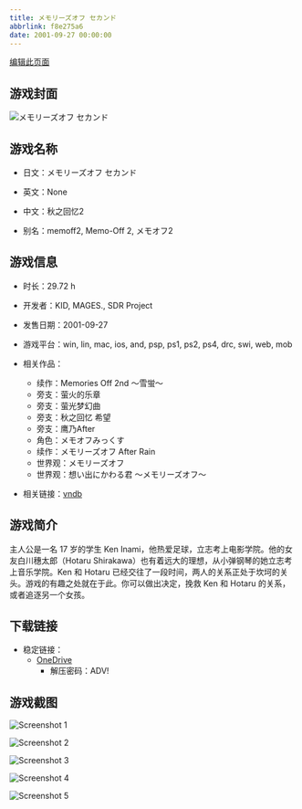 ```yaml
---
title: メモリーズオフ セカンド
abbrlink: f8e275a6
date: 2001-09-27 00:00:00
---
```

[编辑此页面](https://github.com/ACG-3/ADV3-source/blob/main/source/_posts/games/%E3%83%A1%E3%83%A2%E3%83%AA%E3%83%BC%E3%82%BA%E3%82%AA%E3%83%95%20%E3%82%BB%E3%82%AB%E3%83%B3%E3%83%89.md)

## 游戏封面

![メモリーズオフ セカンド](https://pan.timero.xyz/onedrive/img_lib_001/%E3%83%A1%E3%83%A2%E3%83%AA%E3%83%BC%E3%82%BA%E3%82%AA%E3%83%95%20%E3%82%BB%E3%82%AB%E3%83%B3%E3%83%89_cover.avif)


## 游戏名称

- 日文：メモリーズオフ セカンド
- 英文：None
- 中文：秋之回忆2

- 别名：memoff2, Memo-Off 2, メモオフ2


## 游戏信息

- 时长：29.72 h
- 开发者：KID, MAGES., SDR Project
- 发售日期：2001-09-27
- 游戏平台：win, lin, mac, ios, and, psp, ps1, ps2, ps4, drc, swi, web, mob
- 相关作品：
   - 续作：Memories Off 2nd 〜雪蛍〜
   - 旁支：萤火的乐章
   - 旁支：萤光梦幻曲
   - 旁支：秋之回忆 希望
   - 旁支：鹰乃After
   - 角色：メモオフみっくす
   - 续作：メモリーズオフ After Rain
   - 世界观：メモリーズオフ
   - 世界观：想い出にかわる君 ～メモリーズオフ～

- 相关链接：[vndb](https://vndb.org/v1153)


## 游戏简介

主人公是一名 17 岁的学生 Ken Inami，他热爱足球，立志考上电影学院。他的女友白川穗太郎（Hotaru Shirakawa）也有着远大的理想，从小弹钢琴的她立志考上音乐学院。Ken 和 Hotaru 已经交往了一段时间，两人的关系正处于坎坷的关头。游戏的有趣之处就在于此。你可以做出决定，挽救 Ken 和 Hotaru 的关系，或者追逐另一个女孩。




## 下载链接

- 稳定链接：
    - [OneDrive](https://pan.timero.xyz/onedrive/adv_lib_001/%E3%83%A1%E3%83%A2%E3%83%AA%E3%83%BC%E3%82%BA%E3%82%AA%E3%83%95%20%E3%82%BB%E3%82%AB%E3%83%B3%E3%83%89)
        - 解压密码：ADV!



## 游戏截图


![Screenshot 1](https://pan.timero.xyz/onedrive/img_lib_001/%E3%83%A1%E3%83%A2%E3%83%AA%E3%83%BC%E3%82%BA%E3%82%AA%E3%83%95%20%E3%82%BB%E3%82%AB%E3%83%B3%E3%83%89_Screenshot_1.avif)

![Screenshot 2](https://pan.timero.xyz/onedrive/img_lib_001/%E3%83%A1%E3%83%A2%E3%83%AA%E3%83%BC%E3%82%BA%E3%82%AA%E3%83%95%20%E3%82%BB%E3%82%AB%E3%83%B3%E3%83%89_Screenshot_2.avif)

![Screenshot 3](https://pan.timero.xyz/onedrive/img_lib_001/%E3%83%A1%E3%83%A2%E3%83%AA%E3%83%BC%E3%82%BA%E3%82%AA%E3%83%95%20%E3%82%BB%E3%82%AB%E3%83%B3%E3%83%89_Screenshot_3.avif)

![Screenshot 4](https://pan.timero.xyz/onedrive/img_lib_001/%E3%83%A1%E3%83%A2%E3%83%AA%E3%83%BC%E3%82%BA%E3%82%AA%E3%83%95%20%E3%82%BB%E3%82%AB%E3%83%B3%E3%83%89_Screenshot_4.avif)

![Screenshot 5](https://pan.timero.xyz/onedrive/img_lib_001/%E3%83%A1%E3%83%A2%E3%83%AA%E3%83%BC%E3%82%BA%E3%82%AA%E3%83%95%20%E3%82%BB%E3%82%AB%E3%83%B3%E3%83%89_Screenshot_5.avif)

